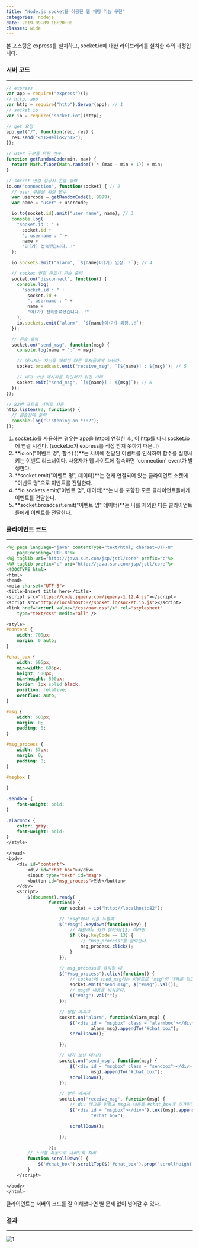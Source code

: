 ```yaml
---
title: "Node.js socket을 이용한 웹 채팅 기능 구현"
categories: nodejs
date: 2019-09-09 18:20:00
classes: wide
---
```


본 포스팅은 express를 설치하고, socket.io에 대한 라이브러리를 설치한 후의 과정입니다.



### **서버 코드**

------

```javascript
// express
var app = require("express")();
// http, app
var http = require("http").Server(app); // 1
// socket.io
var io = require("socket.io")(http);

// get 요청
app.get("/", function(req, res) {
  res.send("<h1>Hello</h1>");
});

// user 구분을 위한 변수
function getRandomCode(min, max) {
  return Math.floor(Math.random() * (max - min + 1)) + min;
}

// socket 연결 성공시 콘솔 출력
io.on("connection", function(socket) { // 2
  // user 구분을 위한 변수
  var usercode = getRandomCode(1, 9999);
  var name = "user" + usercode;

  io.to(socket.id).emit("user_name", name); // 3
  console.log(
    "socket.id : " +
      socket.id +
      ", username : " +
      name +
      "이(가) 접속했습니다..!"
  );

  io.sockets.emit("alarm", `${name}이(가) 입장..!`); // 4

  // socket 연결 종료시 콘솔 출력
  socket.on("disconnect", function() {
    console.log(
      "socket.id : " +
        socket.id +
        ", username : " +
        name +
        "이(가) 접속종료했습니다..!"
    );
    io.sockets.emit("alarm", `${name}이(가) 퇴장..!`);
  });

  // 콘솔 출력
  socket.on("send_msg", function(msg) {
    console.log(name + ":" + msg);

    // 메시지는 자신을 제외한 다른 유저들에게 보낸다.
    socket.broadcast.emit("receive_msg", `[${name}] : ${msg}`); // 5

    // 내가 보낸 메시지를 확인하기 위한 처리
    socket.emit("send_msg", `[${name}] : ${msg}`); // 6
  });
});

// 82번 포트를 서버로 사용
http.listen(82, function() {
  // 콘솔창에 출력
  console.log("listening on *:82");
});

```



1. socket.io를 사용하는 경우는 app을  http에 연결한 후, 이 http를 다시 socket.io에 연결 시킨다. (socket.io가 express를 직접 받지 못하기 때문..!)
2. **io.on("이벤트 명", 함수( ))**는 서버에 전달된 이벤트를 인식하여 함수를 실행시키는 이벤트 리스너이다. 사용자가 웹 사이트에 접속하면 'connection' event가 발생한다.
3. **socket.emit("이벤트 명", 데이터)**는 현재 연결되어 있는 클라이언트 소켓에 "이벤트 명"으로 이벤트를 전달한다.
4. **io.sockets.emit("이벤트 명", 데이터)**는 나를 포함한 모든 클라이언트들에게 이벤트를 전달한다.
5. **socket.broadcast.emit("이벤트 명" 데이터)**는 나를 제외한 다른 클라이언트들에게 이벤트를 전달한다.





### **클라이언트 코드**

------

```jsp
<%@ page language="java" contentType="text/html; charset=UTF-8"
	pageEncoding="UTF-8"%>
<%@ taglib uri="http://java.sun.com/jsp/jstl/core" prefix="c"%>
<%@ taglib prefix="c" uri="http://java.sun.com/jsp/jstl/core"%>
<!DOCTYPE html>
<html>
<head>
<meta charset="UTF-8">
<title>Insert title here</title>
<script src="https://code.jquery.com/jquery-1.12.4.js"></script>
<script src="http://localhost:82/socket.io/socket.io.js"></script>
<link href="<c:url value="/css/nav.css"/>" rel="stylesheet"
	type="text/css" media="all" />

<style>
#content {
	width: 700px;
	margin: 0 auto;
}

#chat_box {
	width: 695px;
	min-width: 695px;
	height: 500px;
	min-height: 500px;
	border: 1px solid black;
	position: relative;
	overflow: auto;
}

#msg {
	width: 600px;
	margin: 0;
	padding: 0;
}

#msg_process {
	width: 87px;
	margin: 0;
	padding: 0;
}

#msgbox {
	
}

.sendbox {
	font-weight: bold;
}

.alarmbox {
	color: gray;
	font-weight: bold;
}
</style>

</head>
<body>
	<div id="content">
		<div id="chat_box"></div>
		<input type="text" id="msg">
		<button id="msg_process">전송</button>
	</div>
	<script>
		$(document).ready(
				function() {
					var socket = io("http://localhost:82");

					// "msg"에서 키를 누를때
					$("#msg").keydown(function(key) {
						// 해당하는 키가 엔터키(13) 이라면
						if (key.keyCode == 13) {
							// "msg_process"를 클릭한다.
							msg_process.click();
						}
					});

					// msg_process를 클릭할 때
					$("#msg_process").click(function() {
						// socket에 sned_msg라는 이벤트로 "msg"의 내용을 담고 전송한다.
						socket.emit("send_msg", $("#msg").val());
						// msg의 내용을 비워준다.
						$("#msg").val("");
					});

					// 알람 메시지
					socket.on('alarm', function(alarm_msg) {
						$('<div id = "msgbox" class = "alarmbox"></div>').text(
								alarm_msg).appendTo("#chat_box");
						scrollDown();

					});

					// 내가 보낸 메시지
					socket.on('send_msg', function(msg) {
						$('<div id = "msgbox" class = "sendbox"></div>').text(
								msg).appendTo("#chat_box");
						scrollDown();
					});

					// 받은 메시지
					socket.on('receive_msg', function(msg) {
						// div 태그를 만들고 msg의 내용을 #chat_box에 추가한다.
						$('<div id = "msgbox"></div>').text(msg).appendTo(
								"#chat_box");

						scrollDown();

					});

				});
		// 스크롤 자동으로 내리도록 처리
		function scrollDown() {
			$('#chat_box').scrollTop($('#chat_box').prop('scrollHeight'));
		}
	</script>

</body>
</html>
```





클라이언트는 서버의 코드를 잘 이해했다면 별 문제 없이 넘어갈 수 있다.



### 결과

------

![1](/assets/images/posts/2019-09-09-nodejs-socket/screen.PNG)